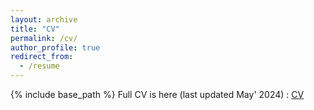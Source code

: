 ```yaml
---
layout: archive
title: "CV"
permalink: /cv/
author_profile: true
redirect_from:
  - /resume
---
```


{% include base_path %}
Full CV is here (last updated May' 2024) : [CV](https://apd10.github.io/files/CV.pdf)
